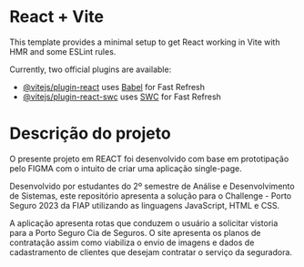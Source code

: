 # React + Vite

This template provides a minimal setup to get React working in Vite with HMR and some ESLint rules.

Currently, two official plugins are available:

- [@vitejs/plugin-react](https://github.com/vitejs/vite-plugin-react/blob/main/packages/plugin-react/README.md) uses [Babel](https://babeljs.io/) for Fast Refresh
- [@vitejs/plugin-react-swc](https://github.com/vitejs/vite-plugin-react-swc) uses [SWC](https://swc.rs/) for Fast Refresh


# Descrição do projeto
O presente projeto em REACT foi desenvolvido com base em prototipação pelo FIGMA com o intuito de criar uma aplicação single-page.

Desenvolvido por estudantes do 2º semestre de Análise e Desenvolvimento de Sistemas, este repositório apresenta a solução para o Challenge - Porto Seguro 2023 da FIAP utilizando as linguagens JavaScript, HTML e CSS.

A aplicação apresenta rotas que conduzem o usuário a solicitar vistoria para a Porto Seguro Cia de Seguros. O site apresenta os planos de contratação assim como viabiliza o envio de imagens e dados de cadastramento de clientes que desejam contratar o serviço da seguradora. 

